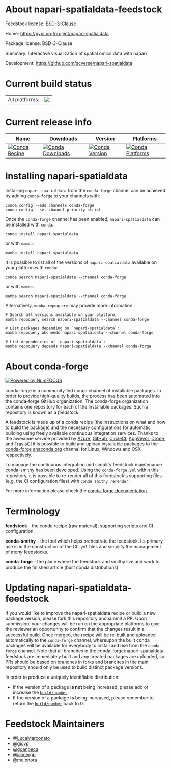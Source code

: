 About napari-spatialdata-feedstock
==================================

Feedstock license: [BSD-3-Clause](https://github.com/conda-forge/napari-spatialdata-feedstock/blob/main/LICENSE.txt)

Home: https://pypi.org/project/napari-spatialdata

Package license: BSD-3-Clause

Summary: Interactive visualization of spatial omics data with napari

Development: https://github.com/scverse/napari-spatialdata

Current build status
====================


<table><tr><td>All platforms:</td>
    <td>
      <a href="https://dev.azure.com/conda-forge/feedstock-builds/_build/latest?definitionId=17078&branchName=main">
        <img src="https://dev.azure.com/conda-forge/feedstock-builds/_apis/build/status/napari-spatialdata-feedstock?branchName=main">
      </a>
    </td>
  </tr>
</table>

Current release info
====================

| Name | Downloads | Version | Platforms |
| --- | --- | --- | --- |
| [![Conda Recipe](https://img.shields.io/badge/recipe-napari--spatialdata-green.svg)](https://anaconda.org/conda-forge/napari-spatialdata) | [![Conda Downloads](https://img.shields.io/conda/dn/conda-forge/napari-spatialdata.svg)](https://anaconda.org/conda-forge/napari-spatialdata) | [![Conda Version](https://img.shields.io/conda/vn/conda-forge/napari-spatialdata.svg)](https://anaconda.org/conda-forge/napari-spatialdata) | [![Conda Platforms](https://img.shields.io/conda/pn/conda-forge/napari-spatialdata.svg)](https://anaconda.org/conda-forge/napari-spatialdata) |

Installing napari-spatialdata
=============================

Installing `napari-spatialdata` from the `conda-forge` channel can be achieved by adding `conda-forge` to your channels with:

```
conda config --add channels conda-forge
conda config --set channel_priority strict
```

Once the `conda-forge` channel has been enabled, `napari-spatialdata` can be installed with `conda`:

```
conda install napari-spatialdata
```

or with `mamba`:

```
mamba install napari-spatialdata
```

It is possible to list all of the versions of `napari-spatialdata` available on your platform with `conda`:

```
conda search napari-spatialdata --channel conda-forge
```

or with `mamba`:

```
mamba search napari-spatialdata --channel conda-forge
```

Alternatively, `mamba repoquery` may provide more information:

```
# Search all versions available on your platform:
mamba repoquery search napari-spatialdata --channel conda-forge

# List packages depending on `napari-spatialdata`:
mamba repoquery whoneeds napari-spatialdata --channel conda-forge

# List dependencies of `napari-spatialdata`:
mamba repoquery depends napari-spatialdata --channel conda-forge
```


About conda-forge
=================

[![Powered by
NumFOCUS](https://img.shields.io/badge/powered%20by-NumFOCUS-orange.svg?style=flat&colorA=E1523D&colorB=007D8A)](https://numfocus.org)

conda-forge is a community-led conda channel of installable packages.
In order to provide high-quality builds, the process has been automated into the
conda-forge GitHub organization. The conda-forge organization contains one repository
for each of the installable packages. Such a repository is known as a *feedstock*.

A feedstock is made up of a conda recipe (the instructions on what and how to build
the package) and the necessary configurations for automatic building using freely
available continuous integration services. Thanks to the awesome service provided by
[Azure](https://azure.microsoft.com/en-us/services/devops/), [GitHub](https://github.com/),
[CircleCI](https://circleci.com/), [AppVeyor](https://www.appveyor.com/),
[Drone](https://cloud.drone.io/welcome), and [TravisCI](https://travis-ci.com/)
it is possible to build and upload installable packages to the
[conda-forge](https://anaconda.org/conda-forge) [anaconda.org](https://anaconda.org/)
channel for Linux, Windows and OSX respectively.

To manage the continuous integration and simplify feedstock maintenance
[conda-smithy](https://github.com/conda-forge/conda-smithy) has been developed.
Using the ``conda-forge.yml`` within this repository, it is possible to re-render all of
this feedstock's supporting files (e.g. the CI configuration files) with ``conda smithy rerender``.

For more information please check the [conda-forge documentation](https://conda-forge.org/docs/).

Terminology
===========

**feedstock** - the conda recipe (raw material), supporting scripts and CI configuration.

**conda-smithy** - the tool which helps orchestrate the feedstock.
                   Its primary use is in the construction of the CI ``.yml`` files
                   and simplify the management of *many* feedstocks.

**conda-forge** - the place where the feedstock and smithy live and work to
                  produce the finished article (built conda distributions)


Updating napari-spatialdata-feedstock
=====================================

If you would like to improve the napari-spatialdata recipe or build a new
package version, please fork this repository and submit a PR. Upon submission,
your changes will be run on the appropriate platforms to give the reviewer an
opportunity to confirm that the changes result in a successful build. Once
merged, the recipe will be re-built and uploaded automatically to the
`conda-forge` channel, whereupon the built conda packages will be available for
everybody to install and use from the `conda-forge` channel.
Note that all branches in the conda-forge/napari-spatialdata-feedstock are
immediately built and any created packages are uploaded, so PRs should be based
on branches in forks and branches in the main repository should only be used to
build distinct package versions.

In order to produce a uniquely identifiable distribution:
 * If the version of a package **is not** being increased, please add or increase
   the [``build/number``](https://docs.conda.io/projects/conda-build/en/latest/resources/define-metadata.html#build-number-and-string).
 * If the version of a package **is** being increased, please remember to return
   the [``build/number``](https://docs.conda.io/projects/conda-build/en/latest/resources/define-metadata.html#build-number-and-string)
   back to 0.

Feedstock Maintainers
=====================

* [@LucaMarconato](https://github.com/LucaMarconato/)
* [@giovp](https://github.com/giovp/)
* [@goanpeca](https://github.com/goanpeca/)
* [@jaimergp](https://github.com/jaimergp/)
* [@melonora](https://github.com/melonora/)

